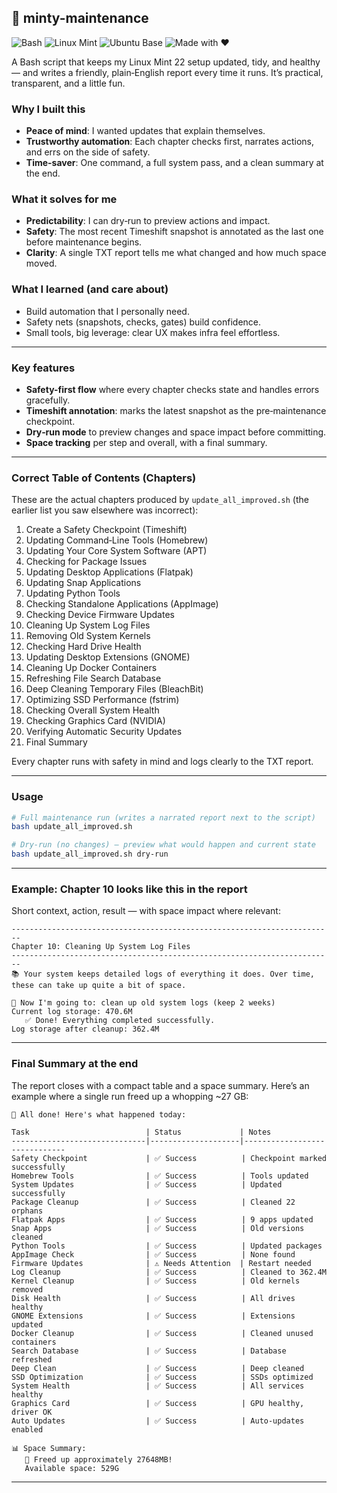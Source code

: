 ## 🍃 minty-maintenance

![Bash](https://img.shields.io/badge/Bash-4EAA25?logo=gnu-bash&logoColor=white)
![Linux Mint](https://img.shields.io/badge/Linux%20Mint-87CF3E?logo=linuxmint&logoColor=white)
![Ubuntu Base](https://img.shields.io/badge/Ubuntu%2024.04%20base-E95420?logo=ubuntu&logoColor=white)
![Made with ❤️](https://img.shields.io/badge/Made%20with-%E2%9D%A4-red)

A Bash script that keeps my Linux Mint 22 setup updated, tidy, and healthy — and writes a friendly, plain‑English report every time it runs. It’s practical, transparent, and a little fun.

### Why I built this
- **Peace of mind**: I wanted updates that explain themselves.
- **Trustworthy automation**: Each chapter checks first, narrates actions, and errs on the side of safety.
- **Time-saver**: One command, a full system pass, and a clean summary at the end.

### What it solves for me
- **Predictability**: I can dry‑run to preview actions and impact.
- **Safety**: The most recent Timeshift snapshot is annotated as the last one before maintenance begins.
- **Clarity**: A single TXT report tells me what changed and how much space moved.

### What I learned (and care about)
- Build automation that I personally need.
- Safety nets (snapshots, checks, gates) build confidence.
- Small tools, big leverage: clear UX makes infra feel effortless.

---

### Key features
- **Safety-first flow** where every chapter checks state and handles errors gracefully.
- **Timeshift annotation**: marks the latest snapshot as the pre‑maintenance checkpoint.
- **Dry‑run mode** to preview changes and space impact before committing.
- **Space tracking** per step and overall, with a final summary.

---

### Correct Table of Contents (Chapters)
These are the actual chapters produced by `update_all_improved.sh` (the earlier list you saw elsewhere was incorrect):

1) Create a Safety Checkpoint (Timeshift)
2) Updating Command‑Line Tools (Homebrew)
3) Updating Your Core System Software (APT)
4) Checking for Package Issues
5) Updating Desktop Applications (Flatpak)
6) Updating Snap Applications
7) Updating Python Tools
8) Checking Standalone Applications (AppImage)
9) Checking Device Firmware Updates
10) Cleaning Up System Log Files
11) Removing Old System Kernels
12) Checking Hard Drive Health
13) Updating Desktop Extensions (GNOME)
14) Cleaning Up Docker Containers
15) Refreshing File Search Database
16) Deep Cleaning Temporary Files (BleachBit)
17) Optimizing SSD Performance (fstrim)
18) Checking Overall System Health
19) Checking Graphics Card (NVIDIA)
20) Verifying Automatic Security Updates
21) Final Summary

Every chapter runs with safety in mind and logs clearly to the TXT report.

---

### Usage
```bash
# Full maintenance run (writes a narrated report next to the script)
bash update_all_improved.sh

# Dry‑run (no changes) — preview what would happen and current state
bash update_all_improved.sh dry-run
```

---

### Example: Chapter 10 looks like this in the report
Short context, action, result — with space impact where relevant:

```text
------------------------------------------------------------------------
Chapter 10: Cleaning Up System Log Files
------------------------------------------------------------------------
📚 Your system keeps detailed logs of everything it does. Over time,
these can take up quite a bit of space.

🔧 Now I'm going to: clean up old system logs (keep 2 weeks)
Current log storage: 470.6M
   ✅ Done! Everything completed successfully.
Log storage after cleanup: 362.4M
```

---

### Final Summary at the end
The report closes with a compact table and a space summary. Here’s an example where a single run freed up a whopping ~27 GB:

```text
🎉 All done! Here's what happened today:

Task                          | Status             | Notes
------------------------------|--------------------|------------------------------
Safety Checkpoint             | ✅ Success          | Checkpoint marked successfully
Homebrew Tools                | ✅ Success          | Tools updated
System Updates                | ✅ Success          | Updated successfully
Package Cleanup               | ✅ Success          | Cleaned 22 orphans
Flatpak Apps                  | ✅ Success          | 9 apps updated
Snap Apps                     | ✅ Success          | Old versions cleaned
Python Tools                  | ✅ Success          | Updated packages
AppImage Check                | ✅ Success          | None found
Firmware Updates              | ⚠️ Needs Attention  | Restart needed
Log Cleanup                   | ✅ Success          | Cleaned to 362.4M
Kernel Cleanup                | ✅ Success          | Old kernels removed
Disk Health                   | ✅ Success          | All drives healthy
GNOME Extensions              | ✅ Success          | Extensions updated
Docker Cleanup                | ✅ Success          | Cleaned unused containers
Search Database               | ✅ Success          | Database refreshed
Deep Clean                    | ✅ Success          | Deep cleaned
SSD Optimization              | ✅ Success          | SSDs optimized
System Health                 | ✅ Success          | All services healthy
Graphics Card                 | ✅ Success          | GPU healthy, driver OK
Auto Updates                  | ✅ Success          | Auto-updates enabled

📊 Space Summary:
   🎉 Freed up approximately 27648MB!
   Available space: 529G
```

---

